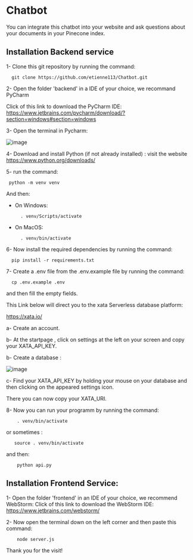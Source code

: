 # Chatbot
You can integrate this chatbot into your website and ask questions about your documents in your Pinecone index.

## Installation Backend service

1- Clone this git repository by running the command: 
```shell
  git clone https://github.com/etienne113/Chatbot.git
```
  
2- Open the folder 'backend' in a IDE of your choice, we recommand PyCharm

  Click of this link to download the PyCharm IDE: https://www.jetbrains.com/pycharm/download/?section=windows#section=windows
  
3- Open the terminal in Pycharm: 

  ![image](https://github.com/etienne113/chainlitUploadToPinecone/assets/96786848/7f313354-27f0-4f6e-934c-51815132ea60)
  
4- Download and install  Python (if not already installed) : visit the website https://www.python.org/downloads/

5- run the command:
  ```shell
   python -m venv venv
  ```
And then:
  * On Windows:
    ```shell
      . venv/Scripts/activate
    ```
  * On MacOS:
    ```shell
      . venv/bin/activate
    ```
6- Now install the required dependencies by running the command:
```shell
  pip install -r requirements.txt
```
7- Create a .env file from the .env.example file by running the command:
  ```shell
    cp .env.example .env
  ```
and then fill the empty fields.

This Link below will direct you to the xata Serverless database platform:

https://xata.io/

 a- Create an account.
 
 b- At the startpage , click on settings at the left on your screen and copy your XATA_API_KEY.
 
 b- Create a database :
 
 ![image](https://github.com/etienne113/Chatbot/assets/96786848/ac7a9db3-7007-4d3f-a618-5a0413d232b5)
 
 c- Find your XATA_API_KEY by holding your mouse on your database and then clicking on the appeared settings icon.
 
 There you can now copy your XATA_URI.
 
8- Now you can run your programm by running the command:
```shell
    . venv/bin/activate
```
or sometimes :
```shell
   source . venv/bin/activate
```
and then: 
```shell
    python api.py
```

## Installation Frontend Service:

1- Open the folder 'frontend' in an IDE of your choice, we recommend WebStorm:
 Click of this link to download the WebStorm IDE:   https://www.jetbrains.com/webstorm/
 
2- Now open the terminal down on the left corner and then paste this command:

```shell
    node server.js
```

  Thank you for the visit! 
